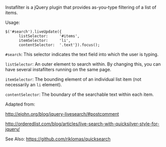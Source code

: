 Instafilter is a jQuery plugin that provides as-you-type filtering of a list of items.

Usage:

	$('#search').liveUpdate({
          listSelector:     '#items',
          itemSelector:     'li',
          contentSelector:  '.text'}).focus();


`#search`: This selector indicates the text field into which the user is typing.

`listSelector`: An outer element to search within. By changing this, you can have several instafilters running on the same page.

`itemSelector`: The bounding element of an individual list item (not necessarily an `li` element).

`contentSelector`: The boundary of the searchable text within each item.


Adapted from:

http://ejohn.org/blog/jquery-livesearch/#postcomment

http://orderedlist.com/blog/articles/live-search-with-quicksilver-style-for-jquery/

See Also:
https://github.com/riklomas/quicksearch
